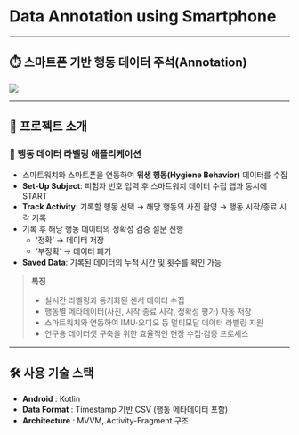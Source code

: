 # Data Annotation using Smartphone

---

## ⏱️ 스마트폰 기반 행동 데이터 주석(Annotation)
<img src="https://github.com/user-attachments/assets/467bc326-94b7-4d88-a92b-5e33b0a27a92">

---

## 📑 프로젝트 소개
### 👤 행동 데이터 라벨링 애플리케이션
- 스마트워치와 스마트폰을 연동하여 **위생 행동(Hygiene Behavior)** 데이터를 수집
- **Set-Up Subject**: 피험자 번호 입력 후 스마트워치 데이터 수집 앱과 동시에 START
- **Track Activity**: 기록할 행동 선택 → 해당 행동의 사진 촬영 → 행동 시작/종료 시각 기록
- 기록 후 해당 행동 데이터의 정확성 검증 설문 진행  
  - ‘정확’ → 데이터 저장  
  - ‘부정확’ → 데이터 폐기
- **Saved Data**: 기록된 데이터의 누적 시간 및 횟수를 확인 가능

> **특징**  
> - 실시간 라벨링과 동기화된 센서 데이터 수집
> - 행동별 메타데이터(사진, 시작·종료 시각, 정확성 평가) 자동 저장
> - 스마트워치와 연동하여 IMU·오디오 등 멀티모달 데이터 라벨링 지원
> - 연구용 데이터셋 구축을 위한 효율적인 현장 수집·검증 프로세스

---

## 🛠 사용 기술 스택
- **Android** : Kotlin  
- **Data Format** : Timestamp 기반 CSV (행동 메타데이터 포함)  
- **Architecture** : MVVM, Activity-Fragment 구조  
